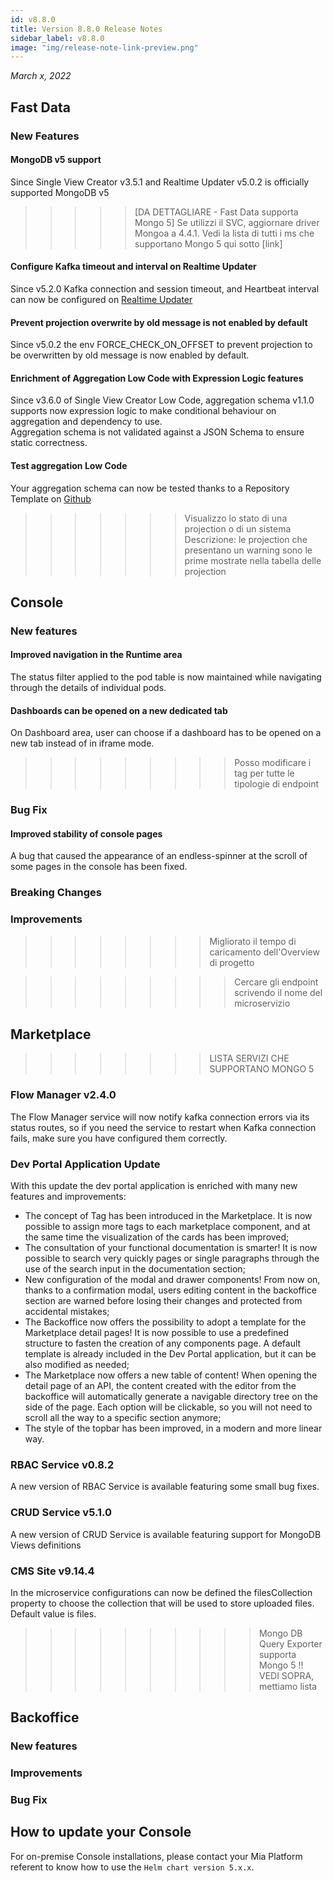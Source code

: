 ```yaml
---
id: v8.8.0
title: Version 8.8.0 Release Notes
sidebar_label: v8.8.0
image: "img/release-note-link-preview.png"
---
```


_March x, 2022_

## Fast Data

### New Features

#### MongoDB v5 support

Since Single View Creator v3.5.1 and Realtime Updater v5.0.2 is officially supported MongoDB v5
>>>>>[DA DETTAGLIARE - Fast Data supporta Mongo 5] Se utilizzi il SVC, aggiornare driver Mongoa a 4.4.1.
Vedi la lista di tutti i ms che supportano Mongo 5 qui sotto [link]

#### Configure Kafka timeout and interval on Realtime Updater

Since v5.2.0 Kafka connection and session timeout, and Heartbeat interval can now be configured on [Realtime Updater](/docs/fast_data/real_time_updater/configuration#environment-variables)

#### Prevent projection overwrite by old message is not enabled by default

Since v5.0.2 the env FORCE_CHECK_ON_OFFSET to prevent projection to be overwritten by old message is now enabled by default.

#### Enrichment of Aggregation Low Code with Expression Logic features

Since v3.6.0 of Single View Creator Low Code, aggregation schema v1.1.0 supports now expression logic to make conditional behaviour on aggregation and dependency to use.    
Aggregation schema is not validated against a JSON Schema to ensure static correctness.

#### Test aggregation Low Code

Your aggregation schema can now be tested thanks to a Repository Template on [Github](https://github.com/mia-platform/fast-data-low-code-test-template)

>>>>>>>Visualizzo lo stato di una projection o di un sistema
Descrizione: le projection che presentano un warning sono le prime mostrate nella tabella delle projection

## Console

### New features

#### Improved navigation in the Runtime area

The status filter applied to the pod table is now maintained while navigating through the details of individual pods.

#### Dashboards can be opened on a new dedicated tab 

On Dashboard area, user can choose if a dashboard has to be opened on a new tab instead of in iframe mode.

>>>>>>>>>Posso modificare i tag per tutte le tipologie di endpoint

### Bug Fix

#### Improved stability of console pages

A bug that caused the appearance of an endless-spinner at the scroll of some pages in the console has been fixed.

### Breaking Changes

### Improvements

>>>>>>>>Migliorato il tempo di caricamento dell'Overview di progetto

>>>>>>>>>Cercare gli endpoint scrivendo il nome del microservizio

## Marketplace

>>>>>>>> LISTA SERVIZI CHE SUPPORTANO MONGO 5

### Flow Manager v2.4.0

The Flow Manager service will now notify kafka connection errors via its status routes, so if you need the service to restart when Kafka connection fails, make sure you have configured them correctly.

### Dev Portal Application Update 

With this update the dev portal application is enriched with many new features and improvements:

- The concept of Tag has been introduced in the Marketplace. It is now possible to assign more tags to each marketplace component, and at the same time the visualization of the cards has been improved;
- The consultation of your functional documentation is smarter! It is now possible to search very quickly pages or single paragraphs through the use of the search input in the documentation section;
- New configuration of the modal and drawer components! From now on, thanks to a confirmation modal, users editing content in the backoffice section are warned before losing their changes and protected from accidental mistakes;
- The Backoffice now offers the possibility to adopt a template for the Marketplace detail pages! It is now possible to use a predefined structure to fasten the creation of any components page. A default template is already included in the Dev Portal application, but it can be also modified as needed;
- The Marketplace now offers a new table of content! When opening the detail page of an API, the content created with the editor from the backoffice will automatically generate a navigable directory tree on the side of the page. Each option will be clickable, so you will not need to scroll all the way to a specific section anymore;
- The style of the topbar has been improved, in a modern and more linear way.

### RBAC Service v0.8.2

A new version of RBAC Service is available featuring some small bug fixes.

### CRUD Service v5.1.0

A new version of CRUD Service is available featuring support for MongoDB Views definitions

### CMS Site v9.14.4

In the microservice configurations can now be defined the filesCollection property to choose the collection that will be used to store uploaded files. Default value is files.

>>>>>>>>>>Mongo DB Query Exporter supporta Mongo 5
!! VEDI SOPRA, mettiamo lista

## Backoffice

### New features

### Improvements

### Bug Fix

## How to update your Console

For on-premise Console installations, please contact your Mia Platform referent to know how to use the `Helm chart version 5.x.x`.
